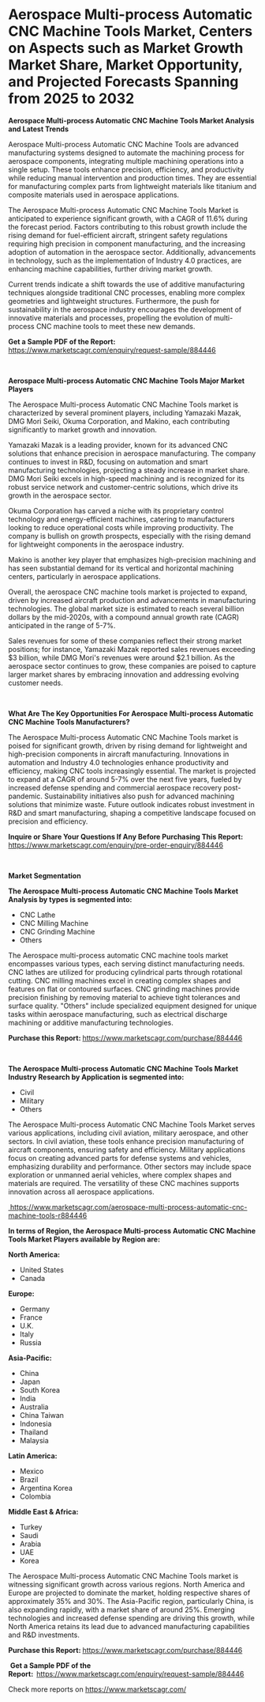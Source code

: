 <p><h1>Aerospace Multi-process Automatic CNC Machine Tools Market, Centers on Aspects such as Market Growth Market Share, Market Opportunity, and Projected Forecasts Spanning from 2025 to 2032</h1></p><p><strong>Aerospace Multi-process Automatic CNC Machine Tools Market Analysis and Latest Trends</strong></p>
<p><p>Aerospace Multi-process Automatic CNC Machine Tools are advanced manufacturing systems designed to automate the machining process for aerospace components, integrating multiple machining operations into a single setup. These tools enhance precision, efficiency, and productivity while reducing manual intervention and production times. They are essential for manufacturing complex parts from lightweight materials like titanium and composite materials used in aerospace applications.</p><p>The Aerospace Multi-process Automatic CNC Machine Tools Market is anticipated to experience significant growth, with a CAGR of 11.6% during the forecast period. Factors contributing to this robust growth include the rising demand for fuel-efficient aircraft, stringent safety regulations requiring high precision in component manufacturing, and the increasing adoption of automation in the aerospace sector. Additionally, advancements in technology, such as the implementation of Industry 4.0 practices, are enhancing machine capabilities, further driving market growth. </p><p>Current trends indicate a shift towards the use of additive manufacturing techniques alongside traditional CNC processes, enabling more complex geometries and lightweight structures. Furthermore, the push for sustainability in the aerospace industry encourages the development of innovative materials and processes, propelling the evolution of multi-process CNC machine tools to meet these new demands.</p></p>
<p><strong>Get a Sample PDF of the Report:&nbsp;</strong> <a href="https://www.marketscagr.com/enquiry/request-sample/884446?utm_campaign=1932&utm_medium=2&utm_source=Github&utm_content=ia&utm_term=25022025&utm_id=aerospace-multi-process-automatic-cnc-machine-tools">https://www.marketscagr.com/enquiry/request-sample/884446</a></p>
<p>&nbsp;</p>
<p><strong>Aerospace Multi-process Automatic CNC Machine Tools Major Market Players</strong></p>
<p><p>The Aerospace Multi-process Automatic CNC Machine Tools market is characterized by several prominent players, including Yamazaki Mazak, DMG Mori Seiki, Okuma Corporation, and Makino, each contributing significantly to market growth and innovation.</p><p>Yamazaki Mazak is a leading provider, known for its advanced CNC solutions that enhance precision in aerospace manufacturing. The company continues to invest in R&D, focusing on automation and smart manufacturing technologies, projecting a steady increase in market share. DMG Mori Seiki excels in high-speed machining and is recognized for its robust service network and customer-centric solutions, which drive its growth in the aerospace sector.</p><p>Okuma Corporation has carved a niche with its proprietary control technology and energy-efficient machines, catering to manufacturers looking to reduce operational costs while improving productivity. The company is bullish on growth prospects, especially with the rising demand for lightweight components in the aerospace industry.</p><p>Makino is another key player that emphasizes high-precision machining and has seen substantial demand for its vertical and horizontal machining centers, particularly in aerospace applications.</p><p>Overall, the aerospace CNC machine tools market is projected to expand, driven by increased aircraft production and advancements in manufacturing technologies. The global market size is estimated to reach several billion dollars by the mid-2020s, with a compound annual growth rate (CAGR) anticipated in the range of 5-7%.</p><p>Sales revenues for some of these companies reflect their strong market positions; for instance, Yamazaki Mazak reported sales revenues exceeding $3 billion, while DMG Mori's revenues were around $2.1 billion. As the aerospace sector continues to grow, these companies are poised to capture larger market shares by embracing innovation and addressing evolving customer needs.</p></p>
<p>&nbsp;</p>
<p><strong>What Are The Key Opportunities For Aerospace Multi-process Automatic CNC Machine Tools Manufacturers?</strong></p>
<p><p>The Aerospace Multi-process Automatic CNC Machine Tools market is poised for significant growth, driven by rising demand for lightweight and high-precision components in aircraft manufacturing. Innovations in automation and Industry 4.0 technologies enhance productivity and efficiency, making CNC tools increasingly essential. The market is projected to expand at a CAGR of around 5-7% over the next five years, fueled by increased defense spending and commercial aerospace recovery post-pandemic. Sustainability initiatives also push for advanced machining solutions that minimize waste. Future outlook indicates robust investment in R&D and smart manufacturing, shaping a competitive landscape focused on precision and efficiency.</p></p>
<p><strong>Inquire or Share Your Questions If Any Before Purchasing This Report:</strong> <a href="https://www.marketscagr.com/enquiry/pre-order-enquiry/884446?utm_campaign=1932&utm_medium=2&utm_source=Github&utm_content=ia&utm_term=25022025&utm_id=aerospace-multi-process-automatic-cnc-machine-tools">https://www.marketscagr.com/enquiry/pre-order-enquiry/884446</a></p>
<p>&nbsp;</p>
<p><strong>Market Segmentation</strong></p>
<p><strong>The Aerospace Multi-process Automatic CNC Machine Tools Market Analysis by types is segmented into:</strong></p>
<p><ul><li>CNC Lathe</li><li>CNC Milling Machine</li><li>CNC Grinding Machine</li><li>Others</li></ul></p>
<p><p>The Aerospace multi-process automatic CNC machine tools market encompasses various types, each serving distinct manufacturing needs. CNC lathes are utilized for producing cylindrical parts through rotational cutting. CNC milling machines excel in creating complex shapes and features on flat or contoured surfaces. CNC grinding machines provide precision finishing by removing material to achieve tight tolerances and surface quality. "Others" include specialized equipment designed for unique tasks within aerospace manufacturing, such as electrical discharge machining or additive manufacturing technologies.</p></p>
<p><strong>Purchase this Report:&nbsp;</strong><a href="https://www.marketscagr.com/purchase/884446?utm_campaign=1932&utm_medium=2&utm_source=Github&utm_content=ia&utm_term=25022025&utm_id=aerospace-multi-process-automatic-cnc-machine-tools">https://www.marketscagr.com/purchase/884446</a></p>
<p>&nbsp;</p>
<p><strong>The Aerospace Multi-process Automatic CNC Machine Tools Market Industry Research by Application is segmented into:</strong></p>
<p><ul><li>Civil</li><li>Military</li><li>Others</li></ul></p>
<p><p>The Aerospace Multi-process Automatic CNC Machine Tools Market serves various applications, including civil aviation, military aerospace, and other sectors. In civil aviation, these tools enhance precision manufacturing of aircraft components, ensuring safety and efficiency. Military applications focus on creating advanced parts for defense systems and vehicles, emphasizing durability and performance. Other sectors may include space exploration or unmanned aerial vehicles, where complex shapes and materials are required. The versatility of these CNC machines supports innovation across all aerospace applications.</p></p>
<p><a href="https://www.marketscagr.com/aerospace-multi-process-automatic-cnc-machine-tools-r884446?utm_campaign=1932&utm_medium=2&utm_source=Github&utm_content=ia&utm_term=25022025&utm_id=aerospace-multi-process-automatic-cnc-machine-tools">&nbsp;https://www.marketscagr.com/aerospace-multi-process-automatic-cnc-machine-tools-r884446</a></p>
<p><strong>In terms of Region, the Aerospace Multi-process Automatic CNC Machine Tools Market Players available by Region are:</strong></p>
<p>
    <p> <strong> North America: </strong>
        <ul>
            <li>United States</li>
            <li>Canada</li>
        </ul>
        </p> 
    <p> <strong> Europe: </strong>
        <ul>
            <li>Germany</li>
            <li>France</li>
            <li>U.K.</li>
            <li>Italy</li>
            <li>Russia</li>
        </ul>
        </p> 
    <p> <strong> Asia-Pacific: </strong>
        <ul>
            <li>China</li>
            <li>Japan</li>
            <li>South Korea</li>
            <li>India</li>
            <li>Australia</li>
            <li>China Taiwan</li>
            <li>Indonesia</li>
            <li>Thailand</li>
            <li>Malaysia</li>
        </ul>
        </p> 
    <p> <strong> Latin America: </strong>
        <ul>
            <li>Mexico</li>
            <li>Brazil</li>
            <li>Argentina Korea</li>
            <li>Colombia</li>
        </ul>
        </p> 
    <p> <strong> Middle East & Africa: </strong>
        <ul>
            <li>Turkey</li>
            <li>Saudi</li>
            <li>Arabia</li>
            <li>UAE</li>
            <li>Korea</li>
        </ul>
    </p>
    </p>
<p><p>The Aerospace Multi-process Automatic CNC Machine Tools market is witnessing significant growth across various regions. North America and Europe are projected to dominate the market, holding respective shares of approximately 35% and 30%. The Asia-Pacific region, particularly China, is also expanding rapidly, with a market share of around 25%. Emerging technologies and increased defense spending are driving this growth, while North America retains its lead due to advanced manufacturing capabilities and R&D investments.</p></p>
<p><strong>Purchase this Report: </strong><a href="https://www.marketscagr.com/purchase/884446?utm_campaign=1932&utm_medium=2&utm_source=Github&utm_content=ia&utm_term=25022025&utm_id=aerospace-multi-process-automatic-cnc-machine-tools">https://www.marketscagr.com/purchase/884446</a></p>
<p>&nbsp;<strong>Get a Sample PDF of the Report:&nbsp;&nbsp;</strong><a href="https://www.marketscagr.com/enquiry/request-sample/884446?utm_campaign=1932&utm_medium=2&utm_source=Github&utm_content=ia&utm_term=25022025&utm_id=aerospace-multi-process-automatic-cnc-machine-tools">https://www.marketscagr.com/enquiry/request-sample/884446</a></p>
<p><strong></strong></p>
<p>Check more reports on <a href="https://www.marketscagr.com/?utm_campaign=1932&utm_medium=2&utm_source=Github&utm_content=ia&utm_term=25022025&utm_id=aerospace-multi-process-automatic-cnc-machine-tools">https://www.marketscagr.com/</a></p>